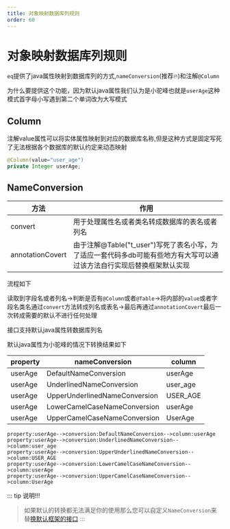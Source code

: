 ```yaml
---
title: 对象映射数据库列规则
order: 60
---
```


# 对象映射数据库列规则
`eq`提供了java属性映射到数据库列的方式,`nameConversion`(推荐🔥)和注解`@Column`

为什么要提供这个功能，因为默认java属性我们认为是小驼峰也就是`userAge`这种模式首字母小写遇到第二个单词改为大写模式

## Column
注解value属性可以将实体属性映射到对应的数据库名称,但是这种方式是固定写死了无法根据各个数据库的默认约定来动态映射
```java
@Column(value="user_age")
private Integer userAge;
```

## NameConversion

方法  | 作用
---  | --- 
convert | 用于处理属性名或者类名转成数据库的表名或者列名
annotationCovert | 由于注解@Table("t_user")写死了表名小写，为了适应一套代码多db可能有些地方有大写可以通过该方法自行实现后替换框架默认实现


流程如下

读取到字段名或者列名->判断是否有`@Column`或者`@Table`->将内部的`value`或者字段名类名通过`convert`方法转成列名或表名->最后再通过`annotationCovert`最后一次转成需要的默认不进行任何处理

接口支持默认java属性转数据库列名

默认java属性为小驼峰的情况下转换结果如下


property  | nameConversion | column  
---  | --- | --- 
userAge  | DefaultNameConversion | userAge
userAge  | UnderlinedNameConversion | user_age
userAge  | UpperUnderlinedNameConversion | USER_AGE
userAge  | LowerCamelCaseNameConversion | userAge
userAge  | UpperCamelCaseNameConversion | UserAge

```log
property:userAge-->conversion:DefaultNameConversion-->column:userAge
property:userAge-->conversion:UnderlinedNameConversion-->column:user_age
property:userAge-->conversion:UpperUnderlinedNameConversion-->column:USER_AGE
property:userAge-->conversion:LowerCamelCaseNameConversion-->column:userAge
property:userAge-->conversion:UpperCamelCaseNameConversion-->column:UserAge
```


::: tip 说明!!!
> 如果默认的转换都无法满足你的使用那么您可以自定义`NameConversion`来替[换默认框架的接口](/easy-query-doc/framework/replace-configure)
:::





